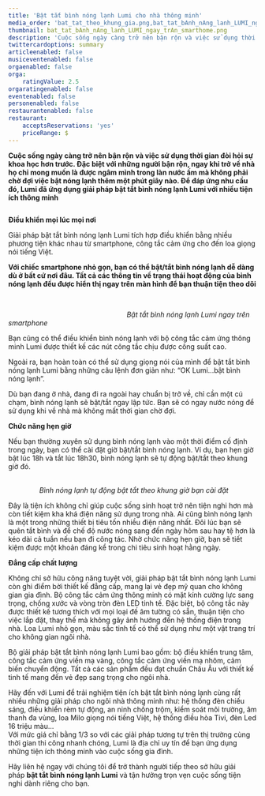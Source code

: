 ```yaml
---
title: 'Bật tắt bình nóng lạnh Lumi cho nhà thông minh'
media_order: 'bat_tat_theo_khung_gia.png,bat_tat_bAnh_nAng_lanh_LUMI_ngay_trAn_smarthome.png,1_1.png'
thumbnail: bat_tat_bAnh_nAng_lanh_LUMI_ngay_trAn_smarthome.png
description: 'Cuộc sống ngày càng trở nên bận rộn và việc sử dụng thời gian đòi hỏi sự khoa học hơn trước. Đặc biệt với những người bận rộn, ngay khi trở về nhà họ chỉ mong muốn là được ngâm mình trong làn nước ấm mà không phải chờ đợi việc bật nóng lạnh thêm một phút '
twittercardoptions: summary
articleenabled: false
musiceventenabled: false
orgaenabled: false
orga:
    ratingValue: 2.5
orgaratingenabled: false
eventenabled: false
personenabled: false
restaurantenabled: false
restaurant:
    acceptsReservations: 'yes'
    priceRange: $
---
```


<p><strong>Cuộc sống ng&agrave;y c&agrave;ng trở n&ecirc;n bận rộn v&agrave; việc sử dụng thời gian đ&ograve;i hỏi sự khoa học hơn trước. Đặc biệt với những người bận rộn, ngay khi trở về nh&agrave; họ chỉ mong muốn l&agrave; được ng&acirc;m m&igrave;nh trong l&agrave;n nước ấm m&agrave; kh&ocirc;ng phải chờ đợi việc bật n&oacute;ng lạnh th&ecirc;m một ph&uacute;t gi&acirc;y n&agrave;o. Để đ&aacute;p ứng nhu cầu đ&oacute;, Lumi đ&atilde; ứng dụng giải ph&aacute;p bật tắt b&igrave;nh n&oacute;ng lạnh Lumi với nhiều tiện &iacute;ch th&ocirc;ng minh</strong></p>
<p><img src="/newv1/tu-van-giai-phap/bat-tat-binh-nong-lanh-lumi-cho-nha-thong-minh/1_1.png" alt="" /></p>
<p><strong>Điều khiển mọi l&uacute;c mọi nơi</strong></p>
<p>Giải ph&aacute;p bật tắt b&igrave;nh n&oacute;ng lạnh Lumi t&iacute;ch hợp điều khiển bằng nhiều phương tiện kh&aacute;c nhau từ smartphone, c&ocirc;ng tắc cảm ứng cho đến loa giọng n&oacute;i tiếng Việt.</p>
<p><strong>Với chiếc smartphone nhỏ gọn, bạn c&oacute; thể bật/tắt b&igrave;nh n&oacute;ng lạnh dễ d&agrave;ng d&ugrave; ở bất cứ nơi đ&acirc;u. Tất cả c&aacute;c th&ocirc;ng tin về trạng th&aacute;i hoạt động của b&igrave;nh n&oacute;ng lạnh đều được hiển thị ngay tr&ecirc;n m&agrave;n h&igrave;nh để bạn thuận tiện theo d&otilde;i</strong></p>
<p><strong><img src="/newv1/tu-van-giai-phap/bat-tat-binh-nong-lanh-lumi-cho-nha-thong-minh/bat_tat_bAnh_nAng_lanh_LUMI_ngay_trAn_smarthome.png" alt="" />&nbsp;</strong></p>
<p><em>&nbsp; &nbsp; &nbsp; &nbsp; &nbsp; &nbsp; &nbsp; &nbsp; &nbsp; &nbsp; &nbsp; &nbsp; &nbsp; &nbsp; &nbsp; &nbsp; &nbsp; &nbsp; &nbsp; &nbsp; &nbsp; &nbsp; &nbsp; &nbsp; &nbsp; &nbsp; &nbsp; &nbsp; &nbsp; &nbsp; &nbsp;Bật tắt b&igrave;nh n&oacute;ng lạnh Lumi ngay tr&ecirc;n smartphone</em></p>
<p>Bạn cũng c&oacute; thể điều khiển b&igrave;nh n&oacute;ng lạnh với bộ c&ocirc;ng tắc cảm ứng th&ocirc;ng minh Lumi được thiết kế c&aacute;c n&uacute;t c&ocirc;ng tắc chịu được c&ocirc;ng suất cao.</p>
<p>Ngo&agrave;i ra, bạn ho&agrave;n to&agrave;n c&oacute; thể sử dụng giọng n&oacute;i của m&igrave;nh để bật tắt b&igrave;nh n&oacute;ng lạnh Lumi bằng những c&acirc;u lệnh đơn giản như: &ldquo;OK Lumi...bật b&igrave;nh n&oacute;ng lạnh&rdquo;.</p>
<p>D&ugrave; bạn đang ở nh&agrave;, đang đi ra ngo&agrave;i hay chuẩn bị trở về, chỉ cần một c&uacute; chạm, b&igrave;nh n&oacute;ng lạnh sẽ bật/tắt ngay lập tức. Bạn sẽ c&oacute; ngay nước n&oacute;ng để sử dụng khi về nh&agrave; m&agrave; kh&ocirc;ng mất thời gian chờ đợi.</p>
<p><strong>Chức năng hẹn giờ</strong></p>
<p>Nếu bạn thường xuy&ecirc;n sử dụng b&igrave;nh n&oacute;ng lạnh v&agrave;o một thời điểm cố định trong ng&agrave;y, bạn c&oacute; thể c&agrave;i đặt giờ bật/tắt b&igrave;nh n&oacute;ng lạnh. V&iacute; dụ, bạn hẹn giờ bật l&uacute;c 18h v&agrave; tắt l&uacute;c 18h30, b&igrave;nh n&oacute;ng lạnh sẽ tự động bật/tắt theo khung giờ đ&oacute;.</p>
<p><img src="/newv1/tu-van-giai-phap/bat-tat-binh-nong-lanh-lumi-cho-nha-thong-minh/bat_tat_theo_khung_gia.png" alt="" />&nbsp; &nbsp; &nbsp; &nbsp; &nbsp; &nbsp; &nbsp; &nbsp; &nbsp; &nbsp; &nbsp; &nbsp; &nbsp; &nbsp; &nbsp; &nbsp; &nbsp; &nbsp; &nbsp; &nbsp; &nbsp; &nbsp; &nbsp; &nbsp; &nbsp; &nbsp; &nbsp; &nbsp; &nbsp; &nbsp; &nbsp; &nbsp; &nbsp; &nbsp; &nbsp; &nbsp; &nbsp; &nbsp; &nbsp; &nbsp; &nbsp; &nbsp; &nbsp; &nbsp; &nbsp; &nbsp; &nbsp; &nbsp; &nbsp; &nbsp; &nbsp; &nbsp; &nbsp; &nbsp; &nbsp; &nbsp; &nbsp; &nbsp; &nbsp; &nbsp; &nbsp; &nbsp; &nbsp; &nbsp; &nbsp; &nbsp; &nbsp; &nbsp; &nbsp; &nbsp; &nbsp; &nbsp;&nbsp;<em>B&igrave;nh n&oacute;ng lạnh tự động bật tắt theo khung giờ bạn c&agrave;i đặt</em></p>
<p>Đ&acirc;y l&agrave; tiện &iacute;ch kh&ocirc;ng chỉ gi&uacute;p cuộc sống sinh hoạt trở n&ecirc;n tiện nghi hơn m&agrave; c&ograve;n tiết kiệm kha kh&aacute; điện năng sử dụng trong nh&agrave;. Ai cũng b&igrave;nh n&oacute;ng lạnh l&agrave; một trong những thiết bị ti&ecirc;u tốn nhiều điện năng nhất. Đ&ocirc;i l&uacute;c bạn sẽ qu&ecirc;n tắt b&igrave;nh v&agrave; để chế độ nước n&oacute;ng sang đến ng&agrave;y h&ocirc;m sau hay tệ hơn l&agrave; k&eacute;o d&agrave;i cả tuần nếu bạn đi c&ocirc;ng t&aacute;c. Nhờ chức năng hẹn giờ, bạn sẽ tiết kiệm được một khoản đ&aacute;ng kể trong chi ti&ecirc;u sinh hoạt hằng ng&agrave;y.</p>
<p><strong>Đẳng cấp chất lượng</strong></p>
<p>Kh&ocirc;ng chỉ sở hữu c&ocirc;ng năng tuyệt vời, giải ph&aacute;p bật tắt b&igrave;nh n&oacute;ng lạnh Lumi c&ograve;n ghi điểm bời thiết kế đẳng cấp, mang lại vẻ đẹp mỹ quan cho kh&ocirc;ng gian gia đ&igrave;nh. Bộ c&ocirc;ng tắc cảm ứng th&ocirc;ng minh c&oacute; mặt k&iacute;nh cường lực sang trọng, chống xước v&agrave; v&ograve;ng tr&ograve;n đ&egrave;n LED tinh tế. Đặc biệt, bộ c&ocirc;ng tắc n&agrave;y được thiết kế tương th&iacute;ch với mọi loại đế &acirc;m tường c&oacute; sẵn, thuận tiện cho việc lắp đặt, thay thế m&agrave; kh&ocirc;ng g&acirc;y ảnh hưởng đến hệ thống điện trong nh&agrave;. Loa Lumi nhỏ gọn, m&agrave;u sắc tinh tế c&oacute; thể sử dụng như một vật trang tr&iacute; cho kh&ocirc;ng gian ng&ocirc;i nh&agrave;.</p>
<p>Bộ giải ph&aacute;p bật tắt b&igrave;nh n&oacute;ng lạnh Lumi bao gồm: bộ điều khiển trung t&acirc;m, c&ocirc;ng tắc cảm ứng viền mạ v&agrave;ng, c&ocirc;ng tắc cảm ứng viền mạ nh&ocirc;m, cảm biến chuyển động. Tất cả c&aacute;c sản phẩm đều đạt chuẩn Ch&acirc;u &Acirc;u với thiết kế tinh tế mang đến vẻ đẹp sang trọng cho ng&ocirc;i nh&agrave;.</p>
<p>H&atilde;y đến với Lumi để trải nghiệm tiện &iacute;ch bật tắt b&igrave;nh n&oacute;ng lạnh c&ugrave;ng rất nhiều những giải ph&aacute;p cho ng&ocirc;i nh&agrave; th&ocirc;ng minh như: hệ thống đ&egrave;n chiếu s&aacute;ng, điều khiển r&egrave;m tự động, an ninh chống trộm, kiểm so&aacute;t m&ocirc;i trường, &acirc;m thanh đa v&ugrave;ng, loa Milo giọng n&oacute;i tiếng Việt, hệ thống điều h&ograve;a Tivi, đ&egrave;n Led 16 triệu m&agrave;u...<br />Với mức gi&aacute; chỉ bằng 1/3 so với c&aacute;c giải ph&aacute;p tương tự tr&ecirc;n thị trường c&ugrave;ng thời gian thi c&ocirc;ng nhanh ch&oacute;ng, Lumi l&agrave; địa chỉ uy t&iacute;n để bạn ứng dụng những tiện &iacute;ch th&ocirc;ng minh v&agrave;o cuộc sống gia đ&igrave;nh.</p>
<p>H&atilde;y li&ecirc;n hệ ngay với ch&uacute;ng t&ocirc;i để trở th&agrave;nh người tiếp theo sở hữu giải ph&aacute;p&nbsp;<strong>bật tắt b&igrave;nh n&oacute;ng lạnh Lumi</strong>&nbsp;v&agrave; tận hưởng trọn vẹn cuộc sống tiện nghi d&agrave;nh ri&ecirc;ng cho bạn.</p>